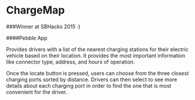 # ChargeMap

###Winner at SBHacks 2015 :)

####Pebble App

Provides drivers with a list of the nearest charging stations for their electric vehicle based on their location. It provides the most important information like connector type, address, and hours of operation.

Once the locate button is pressed, users can choose from the three closest charging ports sorted by distance. Drivers can then select to see more details about each charging port in order to find the one that is most convenient for the driver.


